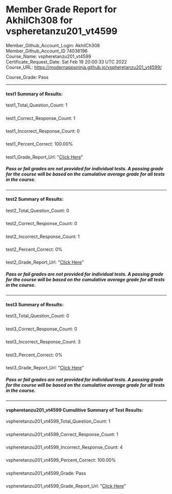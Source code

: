 # Member Grade Report for AkhilCh308 for vspheretanzu201_vt4599  
   
Member_Github_Account_Login: AkhilCh308  
Member_Github_Account_ID 74036196  
Course_Name: vspheretanzu201_vt4599  
Certificate_Request_Date: Sat Feb 19 20:00:33 UTC 2022  
Course_URL: https://modernappsninja.github.io/vspheretanzu201_vt4599/  
   
Course_Grade: Pass
   
---  
#### test1 Summary of Results:  
test1_Total_Question_Count: 1
#####  
test1_Correct_Response_Count: 1
#####  
test1_Incorrect_Response_Count: 0
#####  
test1_Percent_Correct: 100.00%
#####  
test1_Grade_Report_Url: "[Click Here](https://github.com/modernappsninjas/AkhilCh308/blob/main/static/userdata/courses/vspheretanzu201_vt4599/grade_report.pr493.test1.md)"
##### Pass or fail grades are not provided for individual tests. A passing grade for the course will be based on the cumulative average grade for all tests in the course.  
#####  
---  
#### test2 Summary of Results:  
test2_Total_Question_Count: 0
#####  
test2_Correct_Response_Count: 0
#####  
test2_Incorrect_Response_Count: 1
#####  
test2_Percent_Correct: 0%
#####  
test2_Grade_Report_Url: "[Click Here](https://github.com/modernappsninjas/AkhilCh308/blob/main/static/userdata/courses/vspheretanzu201_vt4599/grade_report.pr494.test2.md)"
##### Pass or fail grades are not provided for individual tests. A passing grade for the course will be based on the cumulative average grade for all tests in the course.  
#####  
---  
#### test3 Summary of Results:  
test3_Total_Question_Count: 0
#####  
test3_Correct_Response_Count: 0
#####  
test3_Incorrect_Response_Count: 3
#####  
test3_Percent_Correct: 0%
#####  
test3_Grade_Report_Url: "[Click Here](https://github.com/modernappsninjas/AkhilCh308/blob/main/static/userdata/courses/vspheretanzu201_vt4599/grade_report.pr495.test3.md)"
##### Pass or fail grades are not provided for individual tests. A passing grade for the course will be based on the cumulative average grade for all tests in the course.  
#####  
---  
#### vspheretanzu201_vt4599 Cumulitive Summary of Test Results:  
vspheretanzu201_vt4599_Total_Question_Count: 1  
#####  
vspheretanzu201_vt4599_Correct_Response_Count: 1  
#####  
vspheretanzu201_vt4599_Incorrect_Response_Count: 4 
#####  
vspheretanzu201_vt4599_Percent_Correct: 100.00%  
#####  
vspheretanzu201_vt4599_Grade: Pass  
#####  
vspheretanzu201_vt4599_Grade_Report_Url: "[Click Here](https://github.com/modernappsninjas/AkhilCh308/blob/main/static/userdata/courses/vspheretanzu201_vt4599/grade_report.pr496.vspheretanzu201_vt4599.md)"
#####  
